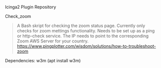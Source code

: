 Icinga2 Plugin Repository

Check_zoom
> A Bash skript for checking the zoom status page. Currently only checks for zoom mettings functionality.
Needs to be set up as a ping or http-check service. The IP needs to point to the corresponding Zoom AWS Server for your country.
https://www.pingplotter.com/wisdom/solutions/how-to-troubleshoot-zoom

Dependencies: w3m (apt install w3m)
